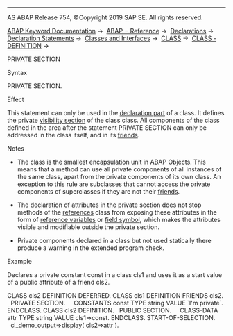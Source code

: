   

* * *

AS ABAP Release 754, ©Copyright 2019 SAP SE. All rights reserved.

[ABAP Keyword Documentation](javascript:call_link\('abenabap.htm'\)) →  [ABAP − Reference](javascript:call_link\('abenabap_reference.htm'\)) →  [Declarations](javascript:call_link\('abendeclarations.htm'\)) →  [Declaration Statements](javascript:call_link\('abenabap_declarations.htm'\)) →  [Classes and Interfaces](javascript:call_link\('abenclasses_and_interfaces.htm'\)) →  [CLASS](javascript:call_link\('abapclass.htm'\)) →  [CLASS - DEFINITION](javascript:call_link\('abapclass_definition.htm'\)) → 

PRIVATE SECTION

Syntax

PRIVATE SECTION.

Effect

This statement can only be used in the [declaration part](javascript:call_link\('abapclass_definition.htm'\)) of a class. It defines the private [visibility section](javascript:call_link\('abenvisibility_section_glosry.htm'\) "Glossary Entry") of the class class. All components of the class defined in the area after the statement PRIVATE SECTION can only be addressed in the class itself, and in its [friends](javascript:call_link\('abenfriend_glosry.htm'\) "Glossary Entry").

Notes

-   The class is the smallest encapsulation unit in ABAP Objects. This means that a method can use all private components of all instances of the same class, apart from the private components of its own class. An exception to this rule are subclasses that cannot access the private components of superclasses if they are not their [friends](javascript:call_link\('abenfriend_glosry.htm'\) "Glossary Entry").
    
-   The declaration of attributes in the private section does not stop methods of the [references](javascript:call_link\('abenreference_glosry.htm'\) "Glossary Entry") class from exposing these attributes in the form of [reference variables](javascript:call_link\('abenreference_variable_glosry.htm'\) "Glossary Entry") or [field symbol](javascript:call_link\('abenfield_symbol_glosry.htm'\) "Glossary Entry"), which makes the attributes visible and modifiable outside the private section.
    
-   Private components declared in a class but not used statically there produce a warning in the extended program check.
    

Example

Declares a private constant const in a class cls1 and uses it as a start value of a public attribute of a friend cls2.

CLASS cls2 DEFINITION DEFERRED.
CLASS cls1 DEFINITION FRIENDS cls2.
  PRIVATE SECTION.
    CONSTANTS const TYPE string VALUE \`I'm private\`.
ENDCLASS.
CLASS cls2 DEFINITION.
  PUBLIC SECTION.
    CLASS-DATA attr TYPE string VALUE cls1=>const.
ENDCLASS.
START-OF-SELECTION.
  cl\_demo\_output=>display( cls2=>attr ).